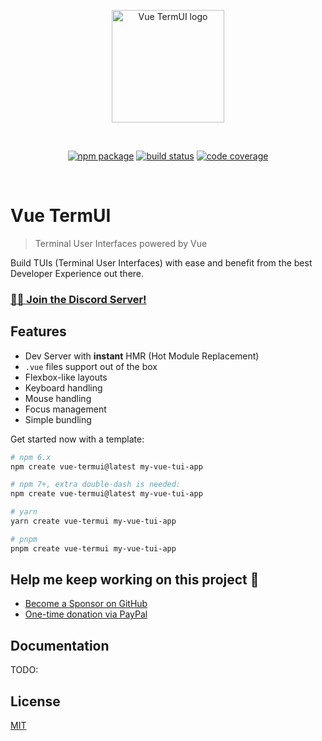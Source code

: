 <p align="center">
  <a href="https://vue-termui.esm.dev" target="_blank" rel="noopener noreferrer">
    <img width="180" src="https://vue-termui.esm.dev/logo-big.svg" alt="Vue TermUI logo">
  </a>
</p>

<br/>

<p align="center">
  <a href="https://npmjs.com/package/vue-termui"><img src="https://badgen.net/npm/v/vue-termui" alt="npm package"></a>
  <a href="https://github.com/posva-sponsors/vue-termui/actions/workflows/test.yml?query=branch%3Amain"><img src="https://github.com/posva-sponsors/vue-termui/actions/workflows/test.yml/badge.svg" alt="build status"></a>
  <a href="https://codecov.io/github/posva-sponsors/vue-termui"><img src="https://badgen.net/codecov/c/github/posva-sponsors/vue-termui" alt="code coverage"></a>
</p>

<br/>

# Vue TermUI

> Terminal User Interfaces powered by Vue

Build TUIs (Terminal User Interfaces) with ease and benefit from the best Developer Experience out there.

### [🧑‍💻 Join the Discord Server!](https://discord.gg/HPVS2AbgXP)

## Features

- Dev Server with **instant** HMR (Hot Module Replacement)
- `.vue` files support out of the box
- Flexbox-like layouts
- Keyboard handling
- Mouse handling
- Focus management
- Simple bundling

Get started now with a template:

```bash
# npm 6.x
npm create vue-termui@latest my-vue-tui-app

# npm 7+, extra double-dash is needed:
npm create vue-termui@latest my-vue-tui-app

# yarn
yarn create vue-termui my-vue-tui-app

# pnpm
pnpm create vue-termui my-vue-tui-app
```

## Help me keep working on this project 💚

- [Become a Sponsor on GitHub](https://github.com/sponsors/posva)
- [One-time donation via PayPal](https://paypal.me/posva)

## Documentation

TODO:

## License

[MIT](http://opensource.org/licenses/MIT)

